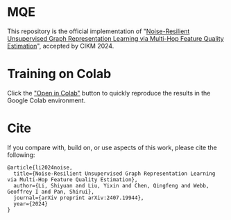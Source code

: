 # MQE
 This repository is the official implementation of "[Noise-Resilient Unsupervised Graph Representation Learning via Multi-Hop Feature Quality Estimation](https://arxiv.org/pdf/2407.19944)", accepted by CIKM 2024.


# Training on Colab
Click the ["Open in Colab"](https://colab.research.google.com/drive/1x5ln4NYgyIOoiPg-24UKHxmTH_USqK-c?usp=sharing) button to quickly reproduce the results in the Google Colab environment.


# Cite
If you compare with, build on, or use aspects of this work, please cite the following:

```js/java/c#/text
@article{li2024noise,
  title={Noise-Resilient Unsupervised Graph Representation Learning via Multi-Hop Feature Quality Estimation},
  author={Li, Shiyuan and Liu, Yixin and Chen, Qingfeng and Webb, Geoffrey I and Pan, Shirui},
  journal={arXiv preprint arXiv:2407.19944},
  year={2024}
}
```

